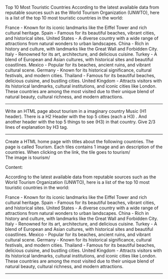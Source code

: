 Top 10 Most Touristic Countries
According to the latest available data from reputable sources such as the World Tourism Organization (UNWTO), here is a list of the top 10 most touristic countries in the world:

France - Known for its iconic landmarks like the Eiffel Tower and rich cultural heritage.
Spain - Famous for its beautiful beaches, vibrant cities, and historical sites.
United States - A diverse country with a wide range of attractions from natural wonders to urban landscapes.
China - Rich in history and culture, with landmarks like the Great Wall and Forbidden City.
Italy - Renowned for its art, architecture, and delicious cuisine.
Turkey - A blend of European and Asian cultures, with historical sites and beautiful coastlines.
Mexico - Popular for its beaches, ancient ruins, and vibrant cultural scene.
Germany - Known for its historical significance, cultural festivals, and modern cities.
Thailand - Famous for its beautiful beaches, delicious cuisine, and bustling cities.
United Kingdom - Attracts visitors with its historical landmarks, cultural institutions, and iconic cities like London.
These countries are among the most visited due to their unique blend of natural beauty, cultural richness, and modern attractions.

----

Write an HTML page about tourism in a imaginary country Music (H1 header). There is a H2 Header with the top 5 cities (each a H3) . And another header with the top 5 things to see (H3) in that country. Give 2/3 lines of explanation by H3 tag.

----

Create a HTML home page with titles about the following countries. The page is called Tourism.
Each tiles contains 1 image and an description of the countries.
When clicking on the link, the tile goes to tourism/<name of the country in lowercase.html>  
The image is tourism/<name of the country in lowercase.png>  

Content:

According to the latest available data from reputable sources such as the World Tourism Organization (UNWTO), here is a list of the top 10 most touristic countries in the world:

France - Known for its iconic landmarks like the Eiffel Tower and rich cultural heritage.
Spain - Famous for its beautiful beaches, vibrant cities, and historical sites.
United States - A diverse country with a wide range of attractions from natural wonders to urban landscapes.
China - Rich in history and culture, with landmarks like the Great Wall and Forbidden City.
Italy - Renowned for its art, architecture, and delicious cuisine.
Turkey - A blend of European and Asian cultures, with historical sites and beautiful coastlines.
Mexico - Popular for its beaches, ancient ruins, and vibrant cultural scene.
Germany - Known for its historical significance, cultural festivals, and modern cities.
Thailand - Famous for its beautiful beaches, delicious cuisine, and bustling cities.
United Kingdom - Attracts visitors with its historical landmarks, cultural institutions, and iconic cities like London.
These countries are among the most visited due to their unique blend of natural beauty, cultural richness, and modern attractions.

----
